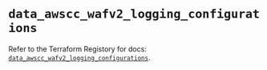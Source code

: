 # `data_awscc_wafv2_logging_configurations`

Refer to the Terraform Registory for docs: [`data_awscc_wafv2_logging_configurations`](https://registry.terraform.io/providers/hashicorp/awscc/0.70.0/docs/data-sources/wafv2_logging_configurations).
